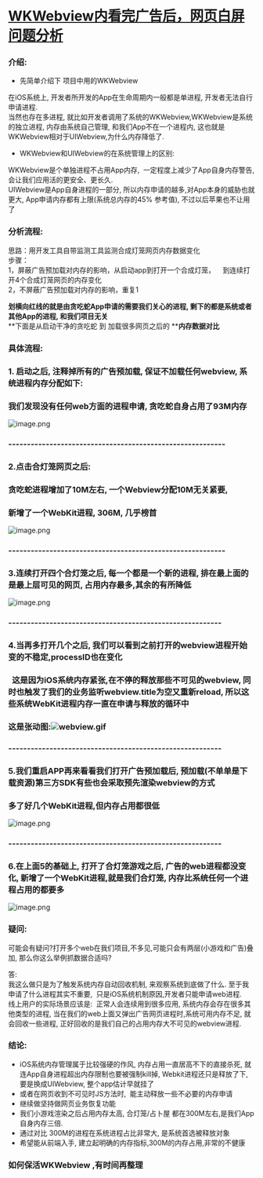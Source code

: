    # [WKWebview内看完广告后，网页白屏问题分析](#wkwebview内看完广告后网页白屏问题分析)
### 介绍:

- 先简单介绍下 项目中用的WKWebview

在iOS系统上, 开发者所开发的App在生命周期内一般都是单进程, 开发者无法自行申请进程.<br />当然也存在多进程, 就比如开发者调用了系统的WKWebview,WKWebview是系统的独立进程, 内存由系统自己管理, 和我们App不在一个进程内, 这也就是WKWebview相对于UIWebview,为什么内存降低了.

- WKWebview和UIWebview的在系统管理上的区别:

WKWebview是个单独进程不占用App内存,  一定程度上减少了App自身内存警告, 会让我们应用活的更安全、更长久.<br />UIWebview是App自身进程的一部分, 所以内存申请的越多,对App本身的威胁也就更大, App申请内存都有上限(系统总内存的45% 参考值), 不过以后苹果也不让用了

<a name="jIVrD"></a>
### 分析流程:
思路：用开发工具自带监测工具监测合成灯笼网页内存数据变化<br />步骤：<br />1，屏蔽广告预加载对内存的影响，从启动app到打开一个合成灯笼，    到连续打开4个合成灯笼网页的内存变化<br />2，不屏蔽广告预加载对内存的影响，重复1

**划横向红线的就是由贪吃蛇App申请的需要我们关心的进程, 剩下的都是系统或者其他****App****的进程, 和我们项目无关**<br />**下面是从启动干净的贪吃蛇 到 加载很多网页之后的 ****内存数据对比**
<a name="xTLvx"></a>
### 具体流程:
<a name="i1yCL"></a>
### 1. 启动之后, 注释掉所有的广告预加载, 保证不加载任何webview, 系统进程内存分配如下: 
<a name="Jf6EI"></a>
### 我们发现没有任何web方面的进程申请, 贪吃蛇自身占用了93M内存
![image.png](https://cdn.nlark.com/yuque/0/2020/png/169030/1584525062388-2db2ce99-5fa0-4ff2-8788-eeee99d88a18.png#align=left&display=inline&height=777&name=image.png&originHeight=1554&originWidth=2488&size=629505&status=done&style=none&width=1244)
<a name="Q3Y21"></a>
### ----------------------------------------------------------
<a name="Sls3g"></a>
### 2.点击合灯笼网页之后:
<a name="Xunmg"></a>
### 贪吃蛇进程增加了10M左右, 一个Webview分配10M无关紧要, 
<a name="Y9a1x"></a>
### 新增了一个WebKit进程, 306M, 几乎榜首
![image.png](https://cdn.nlark.com/yuque/0/2020/png/169030/1584525212006-f9cdae06-f50b-4043-be97-274f6bc90d5f.png#align=left&display=inline&height=777&name=image.png&originHeight=1554&originWidth=2488&size=642431&status=done&style=none&width=1244)
<a name="qsdbq"></a>
### ----------------------------------------------------------
<a name="eudHS"></a>
### 3.连续打开四个合灯笼之后, 每一个都是一个新的进程, 排在最上面的是最上层可见的网页, 占用内存最多,其余的有所降低
![image.png](https://cdn.nlark.com/yuque/0/2020/png/169030/1584525730567-d6e1fa95-2f94-47c9-9848-1e93794306c4.png#align=left&display=inline&height=777&name=image.png&originHeight=1554&originWidth=2488&size=649125&status=done&style=none&width=1244)
<a name="X1NMa"></a>
### ---------------------------------------------------------
<a name="kquNH"></a>
### 4.当再多打开几个之后, 我们可以看到之前打开的webview进程开始变的不稳定,processID也在变化
<a name="jQKJX"></a>
###   这是因为iOS系统内存紧张,在不停的释放那些不可见的webview, 同时也触发了我们的业务监听webview.title为空又重新reload, 所以这些系统WebKit进程内存一直在申请与释放的循环中
<a name="28gbX"></a>
### 这是张动图:![webview.gif](https://cdn.nlark.com/yuque/0/2020/gif/169030/1584525993321-8b866552-8136-4a64-81d8-378066514892.gif#align=left&display=inline&height=463&name=webview.gif&originHeight=463&originWidth=1203&size=767552&status=done&style=none&width=1203)

<a name="ZsszN"></a>
### ---------------------------------------------------------
<a name="S8DET"></a>
### 5.我们重启APP再来看看我们打开广告预加载后, 预加载(不单单是下载资源)第三方SDK有些也会采取预先渲染webview的方式
<a name="8Y5zl"></a>
### 多了好几个WebKit进程,但内存占用都很低
![image.png](https://cdn.nlark.com/yuque/0/2020/png/169030/1584524385478-be7e98b5-b445-469b-8525-104aac6ea43a.png#align=left&display=inline&height=777&name=image.png&originHeight=1554&originWidth=2488&size=654753&status=done&style=none&width=1244)
<a name="91ael"></a>
### ---------------------------------------------------------
<a name="r3iT2"></a>
### 6.在上面5的基础上, 打开了合灯笼游戏之后, 广告的web进程都没变化, 新增了一个WebKit进程,就是我们合灯笼, 内存比系统任何一个进程占用的都要多
![image.png](https://cdn.nlark.com/yuque/0/2020/png/169030/1584524580338-4d02f4ee-882f-4aca-986d-b212dcacd0bc.png#align=left&display=inline&height=777&name=image.png&originHeight=1554&originWidth=2488&size=675222&status=done&style=none&width=1244)

<a name="OpFb7"></a>
### 疑问:
可能会有疑问?打开多个web在我们项目,不多见,可能只会有两层(小游戏和广告)叠加, 那么你这么举例抓数据合适吗?

答:<br />我这么做只是为了触发系统内存自动回收机制, 来观察系统到底做了什么. 至于我申请了什么进程其实不重要,  只是iOS系统机制原因,开发者只能申请web进程.<br />线上用户的实际场景应该是:  正常人会连续用到很多应用, 系统内存会存在很多其他类型的进程, 当在我们的web上面又弹出广告网页进程时,系统可用内存不足, 就会回收一些进程, 正好回收的是我们自己的占用内存大不可见的webview进程.

<a name="xOmPg"></a>
### 结论:

- iOS系统内存管理属于比较强硬的作风, 内存占用一直居高不下的直接杀死, 就连App自身进程超出内存限制也要被强制kill掉, Webkit进程还只是释放了下, 要是换成UIWebview, 整个app估计早就挂了
- 或者在网页收到不可见时JS方法时,  能主动释放一些不必要的内存申请
- 继续做坚持做网页业务恢复功能
- 我们小游戏渲染之后占用内存太高, 合灯笼/占卜屋 都在300M左右,是我们App自身内存三倍.
- 通过对比 300M的进程在系统进程占比非常大, 是系统首选被释放对象
- 希望能从前端入手, 建立起明确的内存指标,300M的内存占用,非常的不健康

### 如何保活WKWebview ,有时间再整理
